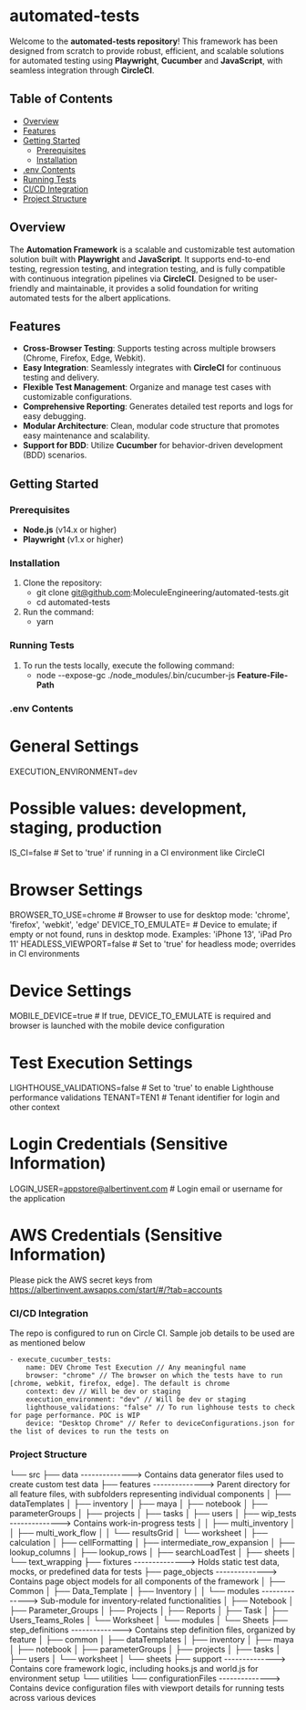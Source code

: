 # automated-tests

Welcome to the **automated-tests repository**! This framework has been designed from scratch to provide robust, efficient, and scalable solutions for automated testing using **Playwright**, **Cucumber** and **JavaScript**, with seamless integration through **CircleCI**.

## Table of Contents

- [Overview](#overview)
- [Features](#features)
- [Getting Started](#getting-started)
  - [Prerequisites](#prerequisites)
  - [Installation](#installation)
- [.env Contents](#.envFile)
- [Running Tests](#running-tests)
- [CI/CD Integration](#cicd-integration)
- [Project Structure](#project-structure)

## Overview

The **Automation Framework** is a scalable and customizable test automation solution built with **Playwright** and **JavaScript**. It supports end-to-end testing, regression testing, and integration testing, and is fully compatible with continuous integration pipelines via **CircleCI**. Designed to be user-friendly and maintainable, it provides a solid foundation for writing automated tests for the albert applications.

## Features

- **Cross-Browser Testing**: Supports testing across multiple browsers (Chrome, Firefox, Edge, Webkit).
- **Easy Integration**: Seamlessly integrates with **CircleCI** for continuous testing and delivery.
- **Flexible Test Management**: Organize and manage test cases with customizable configurations.
- **Comprehensive Reporting**: Generates detailed test reports and logs for easy debugging.
- **Modular Architecture**: Clean, modular code structure that promotes easy maintenance and scalability.
- **Support for BDD**: Utilize **Cucumber** for behavior-driven development (BDD) scenarios.

## Getting Started

### Prerequisites

- **Node.js** (v14.x or higher)
- **Playwright** (v1.x or higher)

### Installation

1. Clone the repository: 
    - git clone git@github.com:MoleculeEngineering/automated-tests.git
    - cd automated-tests
2. Run the command:
    - yarn

### Running Tests
1. To run the tests locally, execute the following command:
    - node --expose-gc ./node_modules/.bin/cucumber-js **Feature-File-Path**

### .env Contents

# General Settings
EXECUTION_ENVIRONMENT=dev
  # Possible values: development, staging, production
IS_CI=false  # Set to 'true' if running in a CI environment like CircleCI

# Browser Settings
BROWSER_TO_USE=chrome  # Browser to use for desktop mode: 'chrome', 'firefox', 'webkit', 'edge'
DEVICE_TO_EMULATE=  # Device to emulate; if empty or not found, runs in desktop mode. Examples: 'iPhone 13', 'iPad Pro 11'
HEADLESS_VIEWPORT=false  # Set to 'true' for headless mode; overrides in CI environments

# Device Settings
MOBILE_DEVICE=true  # If true, DEVICE_TO_EMULATE is required and browser is launched with the mobile device configuration

# Test Execution Settings
LIGHTHOUSE_VALIDATIONS=false  # Set to 'true' to enable Lighthouse performance validations
TENANT=TEN1  # Tenant identifier for login and other context

# Login Credentials (Sensitive Information)
LOGIN_USER=appstore@albertinvent.com  # Login email or username for the application

# AWS Credentials (Sensitive Information)
Please pick the AWS secret keys from https://albertinvent.awsapps.com/start/#/?tab=accounts

### CI/CD Integration
The repo is configured to run on Circle CI. Sample job details to be used are as mentioned below

    - execute_cucumber_tests:
        name: DEV Chrome Test Execution // Any meaningful name
        browser: "chrome" // The browser on which the tests have to run [chrome, webkit, firefox, edge]. The default is chrome
        context: dev // Will be dev or staging
        execution_environment: "dev" // Will be dev or staging
        lighthouse_validations: "false" // To run lighhouse tests to check for page performance. POC is WIP
        device: "Desktop Chrome" // Refer to deviceConfigurations.json for the list of devices to run the tests on

### Project Structure

└── src
    ├── data                          --------------> Contains data generator files used to create custom test data
    ├── features                      --------------> Parent directory for all feature files, with subfolders representing individual components
    │   ├── dataTemplates
    │   ├── inventory
    │   ├── maya
    │   ├── notebook
    │   ├── parameterGroups
    │   ├── projects
    │   ├── tasks
    │   ├── users
    │   ├── wip_tests                 --------------> Contains work-in-progress tests
    │   │   ├── multi_inventory
    │   │   ├── multi_work_flow
    │   │   └── resultsGrid
    │   └── worksheet
    │       ├── calculation
    │       ├── cellFormatting
    │       ├── intermediate_row_expansion
    │       ├── lookup_columns
    │       ├── lookup_rows
    │       ├── searchLoadTest
    │       ├── sheets
    │       └── text_wrapping
    ├── fixtures                      --------------> Holds static test data, mocks, or predefined data for tests
    ├── page_objects                  --------------> Contains page object models for all components of the framework
    │   ├── Common
    │   ├── Data_Template
    │   ├── Inventory
    │   │   └── modules               --------------> Sub-module for inventory-related functionalities
    │   ├── Notebook
    │   ├── Parameter_Groups
    │   ├── Projects
    │   ├── Reports
    │   ├── Task
    │   ├── Users_Teams_Roles
    │   └── Worksheet
    │       └── modules
    │           └── Sheets
    ├── step_definitions              --------------> Contains step definition files, organized by feature
    │   ├── common
    │   ├── dataTemplates
    │   ├── inventory
    │   ├── maya
    │   ├── notebook
    │   ├── parameterGroups
    │   ├── projects
    │   ├── tasks
    │   ├── users
    │   └── worksheet
    │       └── sheets
    ├── support                       --------------> Contains core framework logic, including hooks.js and world.js for environment setup
    └── utilities
        └── configurationFiles        --------------> Contains device configuration files with viewport details for running tests across various devices
    